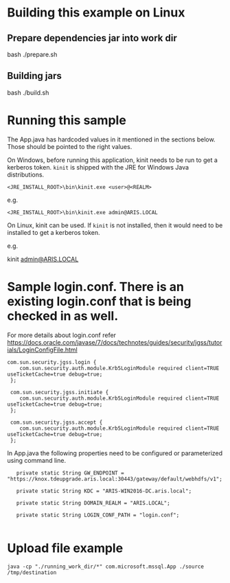 # Building this example on Linux

## Prepare dependencies jar into work dir

bash ./prepare.sh
## Building jars

bash ./build.sh

# Running this sample

The App.java has hardcoded values in it mentioned in the sections below. Those should be pointed to the right values.

On Windows, before running this application, kinit needs to be run to get a kerberos token. `kinit` is shipped with the JRE for Windows Java distributions.

`<JRE_INSTALL_ROOT>\bin\kinit.exe <user>@<REALM>`

e.g. 

`<JRE_INSTALL_ROOT>\bin\kinit.exe admin@ARIS.LOCAL`

On Linux, kinit can be used. If `kinit` is not installed, then it would need to be installed to get a kerberos token.

e.g.

 kinit admin@ARIS.LOCAL

# Sample login.conf. There is an existing login.conf that is being checked in as well.

For more details about login.conf refer https://docs.oracle.com/javase/7/docs/technotes/guides/security/jgss/tutorials/LoginConfigFile.html

```
com.sun.security.jgss.login {
    com.sun.security.auth.module.Krb5LoginModule required client=TRUE useTicketCache=true debug=true;
 };
 
 com.sun.security.jgss.initiate {
    com.sun.security.auth.module.Krb5LoginModule required client=TRUE useTicketCache=true debug=true;
 };
 
 com.sun.security.jgss.accept {
    com.sun.security.auth.module.Krb5LoginModule required client=TRUE useTicketCache=true debug=true;
 };

 ```

 In App.java the following properties need to be configured or parameterized using command line.

 ```
    private static String GW_ENDPOINT = "https://knox.tdeupgrade.aris.local:30443/gateway/default/webhdfs/v1";
	
	private static String KDC = "ARIS-WIN2016-DC.aris.local";
	
	private static String DOMAIN_REALM = "ARIS.LOCAL";
	
	private static String LOGIN_CONF_PATH = "login.conf";


```
# Upload file example

```
java -cp "./running_work_dir/*" com.microsoft.mssql.App ./source /tmp/destination
```
